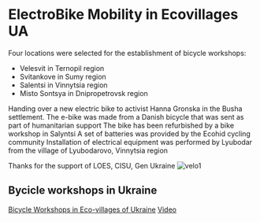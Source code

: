 # ElectroBike Mobility in Ecovillages UA

Four locations were selected for the establishment of bicycle workshops:
- Velesvit in Ternopil region
- Svitankove in Sumy region
- Salentsi in Vinnytsia region
- Misto Sontsya in Dnipropetrovsk region

Handing over a new electric bike to activist Hanna Gronska in the Busha settlement.
The e-bike was made from a Danish bicycle that was sent as part of humanitarian support
The bike has been refurbished by a bike workshop in Salyntsi
A set of batteries was provided by the Ecohid cycling community 
Installation of electrical equipment was performed by Lyubodar from the village of Lyubodarovo, Vinnytsia region

Thanks for the support of LOES, CISU, Gen Ukraine
![velo1](https://github.com/maxzalevski/bycicle_workshops/assets/132265629/95f88ede-0386-4b64-9bde-03ed73559591)


## Bycicle workshops in Ukraine

[Bicycle Workshops in Eco-villages of Ukraine](https://medium.com/@rodovidme/bicycle-workshops-in-eco-villages-of-ukraine-94117d03f1c4)
[Video](https://www.youtube.com/watch?v=ibkPMlB4rZQ)

